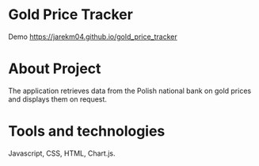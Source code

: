# Gold Price Tracker
Demo
https://jarekm04.github.io/gold_price_tracker

# About Project
The application retrieves data from the Polish national bank on gold prices and displays them on request.

# Tools and technologies
Javascript, CSS, HTML, Chart.js.
